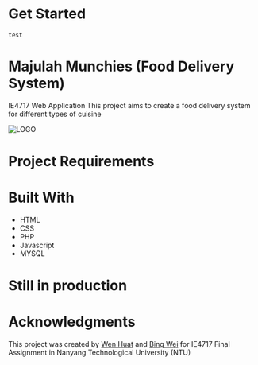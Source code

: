 # Get Started 
```
test
```
# Majulah Munchies (Food Delivery System)
IE4717 Web Application
This project aims to create a food delivery system for different types of cuisine

![LOGO](https://github.com/Huaty/MajulahMunchies/blob/main/asset/image/Logo.png)

# Project Requirements 
 


# Built With 
* HTML
* CSS
* PHP
* Javascript
* MYSQL

# Still in production

# Acknowledgments
This project was created by [Wen Huat](https://www.linkedin.com/in/chua-wen-huat-757583154/) and [Bing Wei](https://www.linkedin.com/in/bingweisg/) for IE4717 Final Assignment in Nanyang Technological University (NTU)
